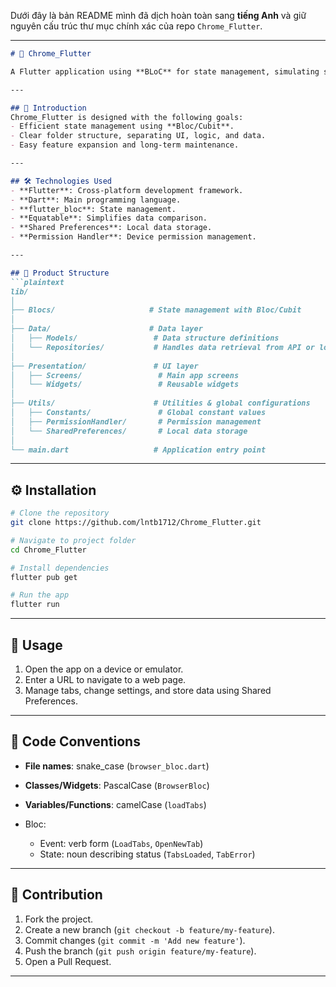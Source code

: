 Dưới đây là bản README mình đã dịch hoàn toàn sang **tiếng Anh** và giữ nguyên cấu trúc thư mục chính xác của repo `Chrome_Flutter`.

---

````markdown
# 🚀 Chrome_Flutter

A Flutter application using **BLoC** for state management, simulating some browser-like features and handling data flows with a clear, maintainable, and scalable project structure.

---

## 📖 Introduction
Chrome_Flutter is designed with the following goals:
- Efficient state management using **Bloc/Cubit**.
- Clear folder structure, separating UI, logic, and data.
- Easy feature expansion and long-term maintenance.

---

## 🛠 Technologies Used
- **Flutter**: Cross-platform development framework.
- **Dart**: Main programming language.
- **flutter_bloc**: State management.
- **Equatable**: Simplifies data comparison.
- **Shared Preferences**: Local data storage.
- **Permission Handler**: Device permission management.

---

## 📂 Product Structure
```plaintext
lib/
│
├── Blocs/                     # State management with Bloc/Cubit
│
├── Data/                      # Data layer
│   ├── Models/                 # Data structure definitions
│   └── Repositories/           # Handles data retrieval from API or local storage
│
├── Presentation/               # UI layer
│   ├── Screens/                 # Main app screens
│   └── Widgets/                 # Reusable widgets
│
├── Utils/                      # Utilities & global configurations
│   ├── Constants/               # Global constant values
│   ├── PermissionHandler/       # Permission management
│   └── SharedPreferences/       # Local data storage
│
└── main.dart                   # Application entry point
````

---

## ⚙️ Installation

```bash
# Clone the repository
git clone https://github.com/lntb1712/Chrome_Flutter.git

# Navigate to project folder
cd Chrome_Flutter

# Install dependencies
flutter pub get

# Run the app
flutter run
```

---

## 🚀 Usage

1. Open the app on a device or emulator.
2. Enter a URL to navigate to a web page.
3. Manage tabs, change settings, and store data using Shared Preferences.

---

## 📏 Code Conventions

* **File names**: snake\_case (`browser_bloc.dart`)
* **Classes/Widgets**: PascalCase (`BrowserBloc`)
* **Variables/Functions**: camelCase (`loadTabs`)
* Bloc:

  * Event: verb form (`LoadTabs`, `OpenNewTab`)
  * State: noun describing status (`TabsLoaded`, `TabError`)

---

## 🤝 Contribution

1. Fork the project.
2. Create a new branch (`git checkout -b feature/my-feature`).
3. Commit changes (`git commit -m 'Add new feature'`).
4. Push the branch (`git push origin feature/my-feature`).
5. Open a Pull Request.

---

```


